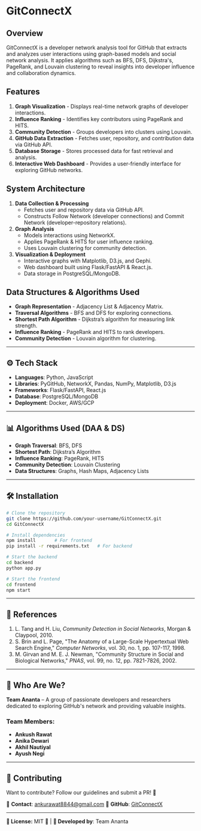 
# GitConnectX

## Overview
GitConnectX is a developer network analysis tool for GitHub that extracts and analyzes user interactions using graph-based models and social network analysis. It applies algorithms such as BFS, DFS, Dijkstra's, PageRank, and Louvain clustering to reveal insights into developer influence and collaboration dynamics.

## Features
1. **Graph Visualization** - Displays real-time network graphs of developer interactions.
2. **Influence Ranking** - Identifies key contributors using PageRank and HITS.
3. **Community Detection** - Groups developers into clusters using Louvain.
4. **GitHub Data Extraction** - Fetches user, repository, and contribution data via GitHub API.
5. **Database Storage** - Stores processed data for fast retrieval and analysis.
6. **Interactive Web Dashboard** - Provides a user-friendly interface for exploring GitHub networks.

## System Architecture
1. **Data Collection & Processing**
   - Fetches user and repository data via GitHub API.
   - Constructs Follow Network (developer connections) and Commit Network (developer-repository relations).
2. **Graph Analysis**
   - Models interactions using NetworkX.
   - Applies PageRank & HITS for user influence ranking.
   - Uses Louvain clustering for community detection.
3. **Visualization & Deployment**
   - Interactive graphs with Matplotlib, D3.js, and Gephi.
   - Web dashboard built using Flask/FastAPI & React.js.
   - Data storage in PostgreSQL/MongoDB.

## Data Structures & Algorithms Used
- **Graph Representation** - Adjacency List & Adjacency Matrix.
- **Traversal Algorithms** - BFS and DFS for exploring connections.
- **Shortest Path Algorithm** - Dijkstra’s algorithm for measuring link strength.
- **Influence Ranking** - PageRank and HITS to rank developers.
- **Community Detection** - Louvain algorithm for clustering.

---

## ⚙️ Tech Stack
- **Languages**: Python, JavaScript  
- **Libraries**: PyGitHub, NetworkX, Pandas, NumPy, Matplotlib, D3.js  
- **Frameworks**: Flask/FastAPI, React.js  
- **Database**: PostgreSQL/MongoDB  
- **Deployment**: Docker, AWS/GCP  

---

## 📊 Algorithms Used (DAA & DS)
- **Graph Traversal**: BFS, DFS  
- **Shortest Path**: Dijkstra’s Algorithm  
- **Influence Ranking**: PageRank, HITS  
- **Community Detection**: Louvain Clustering  
- **Data Structures**: Graphs, Hash Maps, Adjacency Lists  

---

## 🛠️ Installation
```sh
# Clone the repository
git clone https://github.com/your-username/GitConnectX.git
cd GitConnectX

# Install dependencies
npm install       # For frontend
pip install -r requirements.txt   # For backend

# Start the backend
cd backend
python app.py

# Start the frontend
cd frontend
npm start
```

---

## 📖 References
1. L. Tang and H. Liu, *Community Detection in Social Networks*, Morgan & Claypool, 2010.  
2. S. Brin and L. Page, "The Anatomy of a Large-Scale Hypertextual Web Search Engine," *Computer Networks*, vol. 30, no. 1, pp. 107-117, 1998.  
3. M. Girvan and M. E. J. Newman, "Community Structure in Social and Biological Networks," *PNAS*, vol. 99, no. 12, pp. 7821-7826, 2002.  

---

## 👥 Who Are We?
**Team Ananta** – A group of passionate developers and researchers dedicated to exploring GitHub's network and providing valuable insights.  
### **Team Members:**
- **Ankush Rawat**  
- **Anika Dewari**  
- **Akhil Nautiyal**  
- **Ayush Negi**  

---

## 🌟 Contributing
Want to contribute? Follow our guidelines and submit a PR! 🚀

📧 **Contact**: ankurawat8844@gmail.com 
🔗 **GitHub**: [GitConnectX](https://github.com/your-username/GitConnectX)

---

**📌 License:** MIT 📜 | **🔗 Developed by**: Team Ananta  
```


